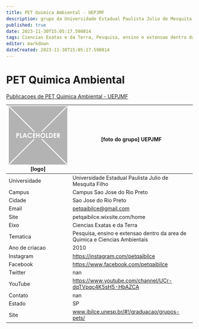 ```yaml
---
title: PET Quimica Ambiental - UEPJMF
description: grupo da Universidade Estadual Paulista Julio de Mesquita Filho
published: true
date: 2023-11-30T15:05:17.590814
tags: Ciencias Exatas e da Terra, Pesquisa, ensino e extensao dentro da area de Quimica e Ciencias Ambientais
editor: markdown
dateCreated: 2023-11-30T15:05:17.590814
---
```


# PET Quimica Ambiental

[Publicacoes de PET Quimica Ambiental - UEPJMF](/atividade/21PETQuimicaAmbientalUEPJMF/feed)

| ![placeholder.png](/placeholder.png) [logo] | [foto do grupo] UEPJMF         |
| ------------------------------------------- | ------------------------------------------------- |
| Universidade                                | Universidade Estadual Paulista Julio de Mesquita Filho      |
| Campus                                      | Campus Sao Jose do Rio Preto            |
| Cidade                                      | Sao Jose do Rio Preto             |
| Email                                       | petqaibilce@gmail.com             |
| Site                                        | petqaibilce.wixsite.com/home              |
| Eixo                                        | Ciencias Exatas e da Terra              |
| Tematica                                    | Pesquisa, ensino e extensao dentro da area de Quimica e Ciencias Ambientais          |
| Ano de criacao                              | 2010        |
| Instagram                                   | https://instagram.com/petqaibilce         |
| Facebook                                    | https://www.facebook.com/petqaibilce          |
| Twitter                                     | nan           |
| YouTube                                     | https://www.youtube.com/channel/UCr-dqTVpqc4K5sH5-HbAZCA           |
| Contato                                     | nan         |
| Estado                                      |  SP            |
| Site                                        | www.ibilce.unesp.br/#!/graduacao/grupos-pets/ |
